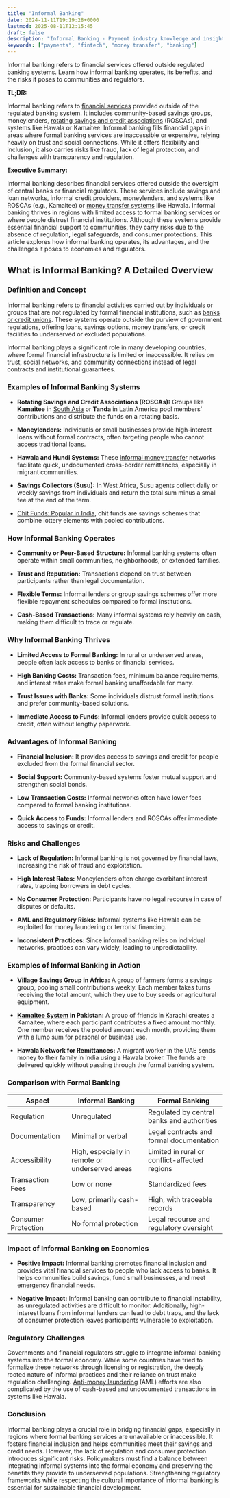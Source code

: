 ```yaml
---
title: "Informal Banking"
date: 2024-11-11T19:19:28+0000
lastmod: 2025-08-11T12:15:45
draft: false
description: "Informal Banking - Payment industry knowledge and insights"
keywords: ["payments", "fintech", "money transfer", "banking"]
---
```


Informal banking refers to financial services offered outside regulated banking systems. Learn how informal banking operates, its benefits, and the risks it poses to communities and regulators.

**TL;DR:**

Informal banking refers to [financial services](https://faisalkhanllc.xyz/resources/payments-wiki/f/financial-services/) provided outside of the regulated banking system. It includes community-based savings groups, moneylenders, [rotating savings and credit associations](https://faisalkhan.com/learn/payments-wiki/rotating-savings-and-credit-associations-roscas/) (ROSCAs), and systems like Hawala or Kamaitee. Informal banking fills financial gaps in areas where formal banking services are inaccessible or expensive, relying heavily on trust and social connections. While it offers flexibility and inclusion, it also carries risks like fraud, lack of legal protection, and challenges with transparency and regulation.

**Executive Summary:**

Informal banking describes financial services offered outside the oversight of central banks or financial regulators. These services include savings and loan networks, informal credit providers, moneylenders, and systems like ROSCAs (e.g., Kamaitee) or [money transfer systems](https://faisalkhan.com/solutions/money-transfer-and-remittances/money-transfer-systems/) like Hawala. Informal banking thrives in regions with limited access to formal banking services or where people distrust financial institutions. Although these systems provide essential financial support to communities, they carry risks due to the absence of regulation, legal safeguards, and consumer protections. This article explores how informal banking operates, its advantages, and the challenges it poses to economies and regulators.

## **What is Informal Banking? A Detailed Overview**

### **Definition and Concept**

Informal banking refers to financial activities carried out by individuals or groups that are not regulated by formal financial institutions, such as [banks or credit unions](https://faisalkhan.com/learn/payments-wiki/what-is-the-difference-between-a-community-bank-and-a-credit-union/). These systems operate outside the purview of government regulations, offering loans, savings options, money transfers, or credit facilities to underserved or excluded populations.

Informal banking plays a significant role in many developing countries, where formal financial infrastructure is limited or inaccessible. It relies on trust, social networks, and community connections instead of legal contracts and institutional guarantees.

### **Examples of Informal Banking Systems**

- **Rotating Savings and Credit Associations (ROSCAs):** Groups like **Kamaitee** in [South Asia](https://faisalkhan.com/solutions/country-specific-solutions/south-asia/) or **Tanda** in Latin America pool members’ contributions and distribute the funds on a rotating basis.

- **Moneylenders:** Individuals or small businesses provide high-interest loans without formal contracts, often targeting people who cannot access traditional loans.

- **Hawala and Hundi Systems:** These [informal money transfer](https://faisalkhan.com/solutions/risk-and-compliance/what-is-an-informal-money-transfer/) networks facilitate quick, undocumented cross-border remittances, especially in migrant communities.

- **Savings Collectors (Susu):** In West Africa, Susu agents collect daily or weekly savings from individuals and return the total sum minus a small fee at the end of the term.

- [Chit Funds: Popular in India](https://faisalkhan.com/learn/payments-wiki/chit-funds-system-of-india/), chit funds are savings schemes that combine lottery elements with pooled contributions.

### **How Informal Banking Operates**

- **Community or Peer-Based Structure:** Informal banking systems often operate within small communities, neighborhoods, or extended families.

- **Trust and Reputation:** Transactions depend on trust between participants rather than legal documentation.

- **Flexible Terms:** Informal lenders or group savings schemes offer more flexible repayment schedules compared to formal institutions.

- **Cash-Based Transactions:** Many informal systems rely heavily on cash, making them difficult to trace or regulate.

### **Why Informal Banking Thrives**

- **Limited Access to Formal Banking:** In rural or underserved areas, people often lack access to banks or financial services.

- **High Banking Costs:** Transaction fees, minimum balance requirements, and interest rates make formal banking unaffordable for many.

- **Trust Issues with Banks:** Some individuals distrust formal institutions and prefer community-based solutions.

- **Immediate Access to Funds:** Informal lenders provide quick access to credit, often without lengthy paperwork.

### **Advantages of Informal Banking**

- **Financial Inclusion:** It provides access to savings and credit for people excluded from the formal financial sector.

- **Social Support:** Community-based systems foster mutual support and strengthen social bonds.

- **Low Transaction Costs:** Informal networks often have lower fees compared to formal banking institutions.

- **Quick Access to Funds:** Informal lenders and ROSCAs offer immediate access to savings or credit.

### **Risks and Challenges**

- **Lack of Regulation:** Informal banking is not governed by financial laws, increasing the risk of fraud and exploitation.

- **High Interest Rates:** Moneylenders often charge exorbitant interest rates, trapping borrowers in debt cycles.

- **No Consumer Protection:** Participants have no legal recourse in case of disputes or defaults.

- **AML and Regulatory Risks:** Informal systems like Hawala can be exploited for money laundering or terrorist financing.

- **Inconsistent Practices:** Since informal banking relies on individual networks, practices can vary widely, leading to unpredictability.

### **Examples of Informal Banking in Action**

- **Village Savings Group in Africa:** A group of farmers forms a savings group, pooling small contributions weekly. Each member takes turns receiving the total amount, which they use to buy seeds or agricultural equipment.

- **[Kamaitee System](https://faisalkhan.com/learn/payments-wiki/kamaitee-system/) in Pakistan:** A group of friends in Karachi creates a Kamaitee, where each participant contributes a fixed amount monthly. One member receives the pooled amount each month, providing them with a lump sum for personal or business use.

- **Hawala Network for Remittances:** A migrant worker in the UAE sends money to their family in India using a Hawala broker. The funds are delivered quickly without passing through the formal banking system.

### **Comparison with Formal Banking**

| **Aspect** | **Informal Banking** | **Formal Banking** |
| --- | --- | --- |
| Regulation | Unregulated | Regulated by central banks and authorities |
| Documentation | Minimal or verbal | Legal contracts and formal documentation |
| Accessibility | High, especially in remote or underserved areas | Limited in rural or conflict-affected regions |
| Transaction Fees | Low or none | Standardized fees |
| Transparency | Low, primarily cash-based | High, with traceable records |
| Consumer Protection | No formal protection | Legal recourse and regulatory oversight |

### **Impact of Informal Banking on Economies**

- **Positive Impact:** Informal banking promotes financial inclusion and provides vital financial services to people who lack access to banks. It helps communities build savings, fund small businesses, and meet emergency financial needs.

- **Negative Impact:** Informal banking can contribute to financial instability, as unregulated activities are difficult to monitor. Additionally, high-interest loans from informal lenders can lead to debt traps, and the lack of consumer protection leaves participants vulnerable to exploitation.

### **Regulatory Challenges**

Governments and financial regulators struggle to integrate informal banking systems into the formal economy. While some countries have tried to formalize these networks through licensing or registration, the deeply rooted nature of informal practices and their reliance on trust make regulation challenging. [Anti-money laundering](https://faisalkhan.com/solutions/risk-and-compliance/anti-money-laundering-aml/) (AML) efforts are also complicated by the use of cash-based and undocumented transactions in systems like Hawala.

### **Conclusion**

Informal banking plays a crucial role in bridging financial gaps, especially in regions where formal banking services are unavailable or inaccessible. It fosters financial inclusion and helps communities meet their savings and credit needs. However, the lack of regulation and consumer protection introduces significant risks. Policymakers must find a balance between integrating informal systems into the formal economy and preserving the benefits they provide to underserved populations. Strengthening regulatory frameworks while respecting the cultural importance of informal banking is essential for sustainable financial development.